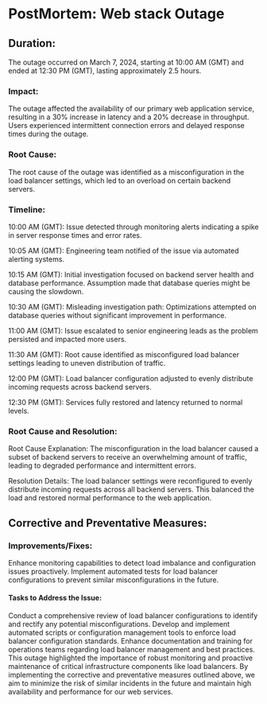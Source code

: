 # PostMortem: Web stack Outage

## Duration:
The outage occurred on March 7, 2024, starting at 10:00 AM (GMT) and ended at 12:30 PM (GMT), lasting approximately 2.5 hours.

### Impact:
The outage affected the availability of our primary web application service, resulting in a 30% increase in latency and a 20% decrease in throughput. Users experienced intermittent connection errors and delayed response times during the outage.

### Root Cause:
The root cause of the outage was identified as a misconfiguration in the load balancer settings, which led to an overload on certain backend servers.

### Timeline:

10:00 AM (GMT): Issue detected through monitoring alerts indicating a spike in server response times and error rates.

10:05 AM (GMT): Engineering team notified of the issue via automated alerting systems.

10:15 AM (GMT): Initial investigation focused on backend server health and database performance. Assumption made that database queries might be causing the slowdown.

10:30 AM (GMT): Misleading investigation path: Optimizations attempted on database queries without significant improvement in performance.

11:00 AM (GMT): Issue escalated to senior engineering leads as the problem persisted and impacted more users.

11:30 AM (GMT): Root cause identified as misconfigured load balancer settings leading to uneven distribution of traffic.

12:00 PM (GMT): Load balancer configuration adjusted to evenly distribute incoming requests across backend servers.

12:30 PM (GMT): Services fully restored and latency returned to normal levels.

### Root Cause and Resolution:

Root Cause Explanation: The misconfiguration in the load balancer caused a subset of backend servers to receive an overwhelming amount of traffic, leading to degraded performance and intermittent errors.

Resolution Details: The load balancer settings were reconfigured to evenly distribute incoming requests across all backend servers. This balanced the load and restored normal performance to the web application.

## Corrective and Preventative Measures:

### Improvements/Fixes:

Enhance monitoring capabilities to detect load imbalance and configuration issues proactively.
Implement automated tests for load balancer configurations to prevent similar misconfigurations in the future.

#### Tasks to Address the Issue:

Conduct a comprehensive review of load balancer configurations to identify and rectify any potential misconfigurations.
Develop and implement automated scripts or configuration management tools to enforce load balancer configuration standards.
Enhance documentation and training for operations teams regarding load balancer management and best practices.
This outage highlighted the importance of robust monitoring and proactive maintenance of critical infrastructure components like load balancers. By implementing the corrective and preventative measures outlined above, we aim to minimize the risk of similar incidents in the future and maintain high availability and performance for our web services.
